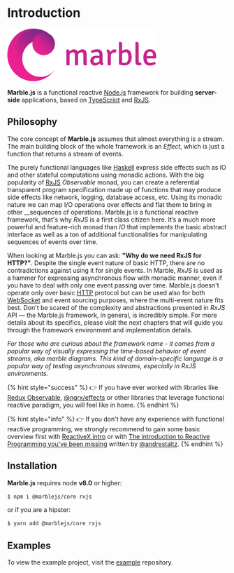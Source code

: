 # Introduction

![](.gitbook/assets/logo-0-5x.png)

**Marble.js** is a functional reactive [Node.js](http://nodejs.org) framework for building **server-side** applications, based on [TypeScript](https://www.typescriptlang.org) and [RxJS](http://reactivex.io/rxjs).

## Philosophy

The core concept of **Marble.js** assumes that almost everything is a stream. The main building block of the whole framework is an _Effect_, which is just a function that returns a stream of events.

The purely functional languages like [Haskell](https://en.wikipedia.org/wiki/Haskell_%28programming_language%29) express side effects such as IO and other stateful computations using monadic actions. With the big popularity of  [RxJS](http://rxjs.dev) _Observable_ monad, you can create a referential transparent program specification made up of functions that may produce side effects like network, logging, database access, etc. Using its monadic nature we can map I/O operations over effects and flat them to bring in other __sequences of operations. Marble.js is a functional reactive framework, that's why _RxJS_ is a first class citizen here. It’s a much more powerful and feature-rich monad than _IO_ that implements the basic abstract interface as well as a ton of additional functionalities for manipulating sequences of events over time.

When looking at Marble.js you can ask: **"Why do we need RxJS for HTTP?"**. Despite the single event nature of basic HTTP, there are no contradictions against using it for single events. In Marble, _RxJS_ is used as a hammer for expressing asynchronous flow with monadic manner, even if you have to deal with only one event passing over time. Marble.js doesn't operate only over basic [HTTP](overview/) protocol but can be used also for both [WebSocket](websockets/) and event sourcing purposes, where the multi-event nature fits best. Don't be scared of the complexity and abstractions presented in _RxJS_ API —  the Marble.js framework, in general, is incredibly simple. For more details about its specifics, please visit the next chapters that will guide you through the framework environment and implementation details.

_For those who are curious about the framework name - it comes from a popular way of visually expressing the time-based behavior of event streams, aka marble diagrams. This kind of domain-specific language is a popular way of testing asynchronous streams, especially in RxJS environments._

{% hint style="success" %}
👉 If you have ever worked with libraries like [Redux Observable](https://redux-observable.js.org), [@ngrx/effects](https://github.com/ngrx/platform/blob/master/docs/effects/README.md) or other libraries that leverage functional reactive paradigm, you will feel like in home.
{% endhint %}

{% hint style="info" %}
👉 If you don't have any experience with functional reactive programming, we strongly recommend to gain some basic overview first with [ReactiveX intro](http://reactivex.io/intro.html) or with [The introduction to Reactive Programming you've been missing](https://gist.github.com/staltz/868e7e9bc2a7b8c1f754) written by [@andrestaltz](https://twitter.com/andrestaltz).
{% endhint %}

## Installation

**Marble.js** requires node **v8.0** or higher:

```bash
$ npm i @marblejs/core rxjs
```

or if you are a hipster:

```bash
$ yarn add @marblejs/core rxjs
```

## Examples

To view the example project, visit the [example](https://github.com/marblejs/example) repository.

